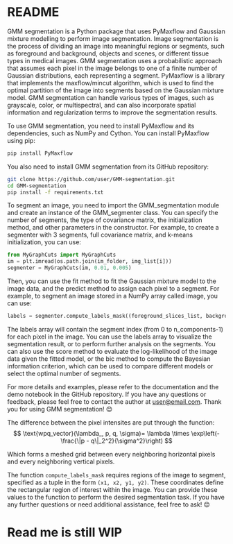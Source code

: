 # README

GMM segmentation is a Python package that uses PyMaxflow and Gaussian mixture modelling to perform image segmentation. Image segmentation is the process of dividing an image into meaningful regions or segments, such as foreground and background, objects and scenes, or different tissue types in medical images. GMM segmentation uses a probabilistic approach that assumes each pixel in the image belongs to one of a finite number of Gaussian distributions, each representing a segment. PyMaxflow is a library that implements the maxflow/mincut algorithm, which is used to find the optimal partition of the image into segments based on the Gaussian mixture model. GMM segmentation can handle various types of images, such as grayscale, color, or multispectral, and can also incorporate spatial information and regularization terms to improve the segmentation results.

To use GMM segmentation, you need to install PyMaxflow and its dependencies, such as NumPy and Cython. You can install PyMaxflow using pip:

```bash
pip install PyMaxflow
```

You also need to install GMM segmentation from its GitHub repository:

```bash
git clone https://github.com/user/GMM-segmentation.git
cd GMM-segmentation
pip install -f requirements.txt
```

To segment an image, you need to import the GMM_segmentation module and create an instance of the GMM_segmenter class. You can specify the number of segments, the type of covariance matrix, the initialization method, and other parameters in the constructor. For example, to create a segmenter with 3 segments, full covariance matrix, and k-means initialization, you can use:

```python
from MyGraphCuts import MyGraphCuts
im = plt.imread(os.path.join(im_folder, img_list[i]))
segmenter = MyGraphCuts(im, 0.01, 0.005)
```

Then, you can use the fit method to fit the Gaussian mixture model to the image data, and the predict method to assign each pixel to a segment. For example, to segment an image stored in a NumPy array called image, you can use:

```python
labels = segmenter.compute_labels_mask((foreground_slices_list, background_slices_list))
```

The labels array will contain the segment index (from 0 to n_components-1) for each pixel in the image. You can use the labels array to visualize the segmentation result, or to perform further analysis on the segments. You can also use the score method to evaluate the log-likelihood of the image data given the fitted model, or the bic method to compute the Bayesian information criterion, which can be used to compare different models or select the optimal number of segments.

For more details and examples, please refer to the documentation and the demo notebook in the GitHub repository. If you have any questions or feedback, please feel free to contact the author at user@email.com. Thank you for using GMM segmentation! 😊


The difference between the pixel intensites are put through the function:
$$
\text{wpq_vector}(\lambda_, p, q, \sigma)= \lambda \times \exp\left(-\frac{\|p - q\|_2^2}{\sigma^2}\right)
$$

Which forms a meshed grid between every neighboring horizontal pixels and every neighboring vertical pixels. 

The function `compute_labels_mask` requires regions of the image to segment, specified as a tuple in the form `(x1, x2, y1, y2)`. These coordinates define the rectangular region of interest within the image. You can provide these values to the function to perform the desired segmentation task. If you have any further questions or need additional assistance, feel free to ask! 😊

# Read me is still WIP
